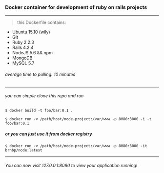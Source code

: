 ### Docker container for development of ruby on rails projects
--------

> this Dockerfile contains:
  - Ubuntu 15.10 (wily)
  - Git
  - Ruby 2.2.3
  - Rails 4.2.4
  - NodeJS 5.6 && npm
  - MongoDB
  - MySQL 5.7

###### average time to pulling: 10 minutes

----


###### you can simple clone this repo and run

``` $ docker build -t foo/bar:0.1 . ```

``` $ docker run -v /path/host/node-project:/var/www -p 8080:3000 -i -t foo/bar:0.1 ```

##### or you can just use it from docker registry

``` $ docker run -v /path/host/node-project:/var/www -p 8080:3000 -it brnbp/node:latest ```


--------

###### You can now visit 127.0.0.1:8080 to view your application running!

